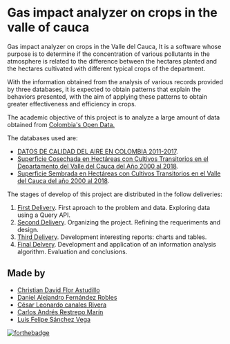 # Gas impact analyzer on crops in the valle of cauca

Gas impact analyzer on crops in the Valle del Cauca, It is a software whose purpose is to determine if the concentration of various pollutants in the atmosphere is related to the difference between the hectares planted and the hectares cultivated with different typical crops of the department.

With the information obtained from the analysis of various records provided by three databases, it is expected to obtain patterns that explain the behaviors presented, with the aim of applying these patterns to obtain greater effectiveness and efficiency in crops.

The academic objective of this project is to analyze a large amount of data obtained from [Colombia's Open Data.](https://www.datos.gov.co/)

The databases used are:
   - [DATOS DE CALIDAD DEL AIRE EN COLOMBIA 2011-2017](https://www.datos.gov.co/Ambiente-y-Desarrollo-Sostenible/DATOS-DE-CALIDAD-DEL-AIRE-EN-COLOMBIA-2011-2017/ysq6-ri4e).
   - [Superficie Cosechada en Hectáreas con Cultivos Transitorios en el Departamento del Valle del Cauca del Año 2000 al 2018](https://www.datos.gov.co/Agricultura-y-Desarrollo-Rural/Superficie-Cosechada-en-Hect-reas-con-Cultivos-Tra/3d2z-wkgw).
   - [Superficie Sembrada en Hectáreas con Cultivos Transitorios en el Valle del Cauca del año 2000 al 2018](https://www.datos.gov.co/Agricultura-y-Desarrollo-Rural/Superficie-Sembrada-en-Hect-reas-con-Cultivos-Tran/vs5v-e66i).

The stages of develop of this project are distributed in the follow deliveries:
1. [First Delivery](https://github.com/ChristianFlor/gas-impact-analyzer-in-crops/tree/master/docs/delivery-1). First aproach to the problem and data. Exploring data using a Query API.
2. [Second Delivery](https://github.com/ChristianFlor/gas-impact-analyzer-in-crops/tree/master/docs/delivery-2). Organizing the project. Refining the requeriments and design.
3. [Third Delivery](https://github.com/ChristianFlor/gas-impact-analyzer-in-crops/tree/master/docs/delivery-3). Development interesting reports: charts and tables.
4. [Final Delvery](https://github.com/ChristianFlor/gas-impact-analyzer-in-crops/tree/master/docs/final-delivery). Development and application of an information analysis algorithm. Evaluation and conclusions.




## Made by
+ [Christian David Flor Astudillo](https://github.com/ChristianFlor "Christian Flor")
+ [Daniel Alejandro Fernández Robles](https://github.com/7yrionLannister "Daniel Fernández")
+ [César Leonardo canales Rivera](https://github.com/Sleeptightt "Cesar Canales")
+ [Carlos Andrés Restrepo Marín](https://github.com/Carlosches "Carlos Restrepo")
+ [Luis Felipe Sánchez Vega](https://github.com/SanchezFelipe01 "Felipe Sánchez")

[![forthebadge](https://forthebadge.com/images/badges/made-with-c-sharp.svg)](https://forthebadge.com)
